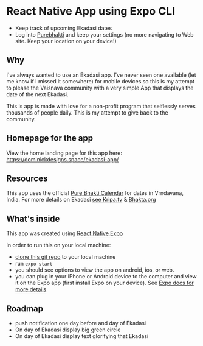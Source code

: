 # React Native App using Expo CLI

- Keep track of upcoming Ekadasi dates
- Log into [Purebhakti](https://www.purebhakti.com/) and keep your settings (no more navigating to Web site. Keep your location on your device!)

## Why

I've always wanted to use an Ekadasi app. I've never seen one available (let me know if I missed it somewhere) for mobile devices so this is my attempt to please the Vaisnava community with a very simple App that displays the date of the next Ekadasi.

This is app is made with love for a non-profit program that selflessly serves thousands of people daily. This is my attempt to give back to the community.

## Homepage for the app

View the home landing page for this app here: https://dominickdesigns.space/ekadasi-app/

## Resources

This app uses the official [Pure Bhakti Calendar](http://www.purebhakti.com/resources/vaisnava-calendar) for dates in Vrndavana, India. For more details on Ekadasi [see Kripa.tv](https://kripa.tv/?s=ekadasi) & [Bhakta.org](https://bhakta.org/)

## What's inside

This app was created using [React Native Expo](https://docs.expo.io/)

In order to run this on your local machine:

- [clone this git repo](https://help.github.com/en/github/creating-cloning-and-archiving-repositories/cloning-a-repository) to your local machine
- run `expo start`
- you should see options to view the app on android, ios, or web.
- you can plug in your iPhone or Android device to the computer and view it on the Expo app (first install Expo on your device). See [Expo docs for more details](https://docs.expo.io/get-started/create-a-new-app/)

## Roadmap

- push notification one day before and day of Ekadasi
- On day of Ekadasi display big green circle
- On day of Ekadasi display text glorifying that Ekadasi
